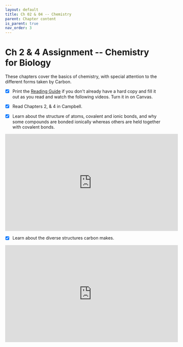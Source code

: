 ```yaml
---
layout: default
title: Ch 02 & 04 -- Chemistry
parent: Chapter content
is_parent: true
nav_order: 3
---
```


# Ch 2 & 4 Assignment -- Chemistry for Biology

These chapters cover the basics of chemistry, with special attention to the different forms taken by Carbon.
  - [x] Print the [Reading Guide](ch02_rg.html) if you don't already have a hard copy and fill it out as you read and watch the following videos. Turn it in on Canvas.

  - [x] Read Chapters 2, & 4 in Campbell.

  - [x] Learn about the structure of atoms, covalent and ionic bonds, and why some compounds are bonded ionically whereas others are held together with covalent bonds.
 <iframe width="560" height="315" src="https://www.youtube.com/embed/4diMguCpZsA" frameborder="0" allow="accelerometer; autoplay; clipboard-write; encrypted-media; gyroscope; picture-in-picture" allowfullscreen></iframe>
 
  - [x] Learn about the diverse structures carbon makes.
<iframe width="560" height="315" src="https://www.youtube.com/embed/AgTJEDrqL9Q" frameborder="0" allow="accelerometer; autoplay; clipboard-write; encrypted-media; gyroscope; picture-in-picture" allowfullscreen></iframe>
